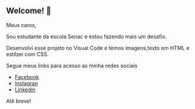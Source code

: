
## Welcome! 👋

Meus caros,

Sou estudante da escola Senac e estou fazendo mais um desafio.

Desenvolvi esse projeto no Visual Code e temos imagens,texto em HTML e estilzei com CSS.

Segue meus links para acesso as minha redes sociais


- [Facebook](https://www.facebook.com/jessica.dantas.1428/)
- [Instagran](https://www.instagram.com/jessica.dantas91/)
- [Linkedin](https://www.linkedin.com/in/jessica-dantas-820315230/)

Até breve!


